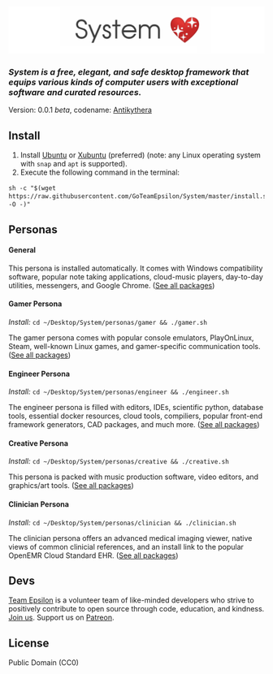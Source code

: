 ![IMG](./logo.png)

### _System is a free, elegant, and safe desktop framework that equips various kinds of computer users with exceptional software and curated resources._

Version: 0.0.1 *beta*, codename: [Antikythera](https://en.wikipedia.org/wiki/Antikythera_mechanism)

## Install

1. Install [Ubuntu](https://www.ubuntu.com/download/desktop) or [Xubuntu](https://xubuntu.org/) (preferred) (note: any Linux operating system with `snap` and `apt` is supported).
2. Execute the following command in the terminal:
```
sh -c "$(wget https://raw.githubusercontent.com/GoTeamEpsilon/System/master/install.sh -O -)"
```

## Personas

#### General

This persona is installed automatically. It comes with Windows compatibility software, popular note taking applications, cloud-music players, day-to-day utilities, messengers, and Google Chrome. ([See all packages](https://github.com/GoTeamEpsilon/System/blob/master/personas/docs.md#general))

#### Gamer Persona

_Install:_ `cd ~/Desktop/System/personas/gamer && ./gamer.sh`

The gamer persona comes with popular console emulators, PlayOnLinux, Steam, well-known Linux games, and gamer-specific communication tools. ([See all packages](https://github.com/GoTeamEpsilon/System/blob/master/personas/docs.md#gamer))

#### Engineer Persona

_Install:_ `cd ~/Desktop/System/personas/engineer && ./engineer.sh`

The engineer persona is filled with editors, IDEs, scientific python, database tools, essential docker resources, cloud tools, compiliers, popular front-end framework generators, CAD packages, and much more. ([See all packages](https://github.com/GoTeamEpsilon/System/blob/master/personas/docs.md#engineer))


#### Creative Persona

_Install:_ `cd ~/Desktop/System/personas/creative && ./creative.sh`

This persona is packed with music production software, video editors, and graphics/art tools. ([See all packages](https://github.com/GoTeamEpsilon/System/blob/master/personas/docs.md#creative))


#### Clinician Persona

_Install:_ `cd ~/Desktop/System/personas/clinician && ./clinician.sh`

The clinician persona offers an advanced medical imaging viewer, native views of common clinicial references, and an install link to the popular OpenEMR Cloud Standard EHR. ([See all packages](https://github.com/GoTeamEpsilon/System/blob/master/personas/docs.md#clinician))


## Devs

[Team Epsilon](https://github.com/GoTeamEpsilon/purpose) is a volunteer team of like-minded developers who strive to positively contribute to open source through code, education, and kindness. [Join us](https://github.com/GoTeamEpsilon/purpose/issues/new). Support us on [Patreon](https://www.patreon.com/matthewvi).

## License

Public Domain (CC0)
